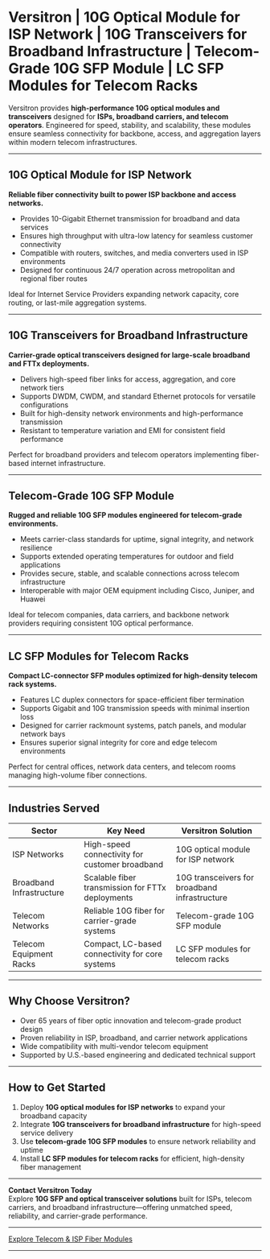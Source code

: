 # Versitron | 10G Optical Module for ISP Network | 10G Transceivers for Broadband Infrastructure | Telecom-Grade 10G SFP Module | LC SFP Modules for Telecom Racks

Versitron provides **high-performance 10G optical modules and transceivers** designed for **ISPs, broadband carriers, and telecom operators**. Engineered for speed, stability, and scalability, these modules ensure seamless connectivity for backbone, access, and aggregation layers within modern telecom infrastructures.

---

## 10G Optical Module for ISP Network

**Reliable fiber connectivity built to power ISP backbone and access networks.**

- Provides 10-Gigabit Ethernet transmission for broadband and data services  
- Ensures high throughput with ultra-low latency for seamless customer connectivity  
- Compatible with routers, switches, and media converters used in ISP environments  
- Designed for continuous 24/7 operation across metropolitan and regional fiber routes  

Ideal for Internet Service Providers expanding network capacity, core routing, or last-mile aggregation systems.

---

## 10G Transceivers for Broadband Infrastructure

**Carrier-grade optical transceivers designed for large-scale broadband and FTTx deployments.**

- Delivers high-speed fiber links for access, aggregation, and core network tiers  
- Supports DWDM, CWDM, and standard Ethernet protocols for versatile configurations  
- Built for high-density network environments and high-performance transmission  
- Resistant to temperature variation and EMI for consistent field performance  

Perfect for broadband providers and telecom operators implementing fiber-based internet infrastructure.

---

## Telecom-Grade 10G SFP Module

**Rugged and reliable 10G SFP modules engineered for telecom-grade environments.**

- Meets carrier-class standards for uptime, signal integrity, and network resilience  
- Supports extended operating temperatures for outdoor and field applications  
- Provides secure, stable, and scalable connections across telecom infrastructure  
- Interoperable with major OEM equipment including Cisco, Juniper, and Huawei  

Ideal for telecom companies, data carriers, and backbone network providers requiring consistent 10G optical performance.

---

## LC SFP Modules for Telecom Racks

**Compact LC-connector SFP modules optimized for high-density telecom rack systems.**

- Features LC duplex connectors for space-efficient fiber termination  
- Supports Gigabit and 10G transmission speeds with minimal insertion loss  
- Designed for carrier rackmount systems, patch panels, and modular network bays  
- Ensures superior signal integrity for core and edge telecom environments  

Perfect for central offices, network data centers, and telecom rooms managing high-volume fiber connections.

---

## Industries Served

| Sector                     | Key Need                                           | Versitron Solution                                 |
|-----------------------------|----------------------------------------------------|-----------------------------------------------------|
| ISP Networks                | High-speed connectivity for customer broadband     | 10G optical module for ISP network                  |
| Broadband Infrastructure    | Scalable fiber transmission for FTTx deployments  | 10G transceivers for broadband infrastructure       |
| Telecom Networks            | Reliable 10G fiber for carrier-grade systems       | Telecom-grade 10G SFP module                        |
| Telecom Equipment Racks     | Compact, LC-based connectivity for core systems    | LC SFP modules for telecom racks                    |

---

## Why Choose Versitron?

- Over 65 years of fiber optic innovation and telecom-grade product design  
- Proven reliability in ISP, broadband, and carrier network applications  
- Wide compatibility with multi-vendor telecom equipment  
- Supported by U.S.-based engineering and dedicated technical support  

---

## How to Get Started

1. Deploy **10G optical modules for ISP networks** to expand your broadband capacity  
2. Integrate **10G transceivers for broadband infrastructure** for high-speed service delivery  
3. Use **telecom-grade 10G SFP modules** to ensure network reliability and uptime  
4. Install **LC SFP modules for telecom racks** for efficient, high-density fiber management  

---

**Contact Versitron Today**  
Explore **10G SFP and optical transceiver solutions** built for ISPs, telecom carriers, and broadband infrastructure—offering unmatched speed, reliability, and carrier-grade performance.

---

[Explore Telecom & ISP Fiber Modules](https://www.versitron.com/collections/10gb-sfp-modules)

---
